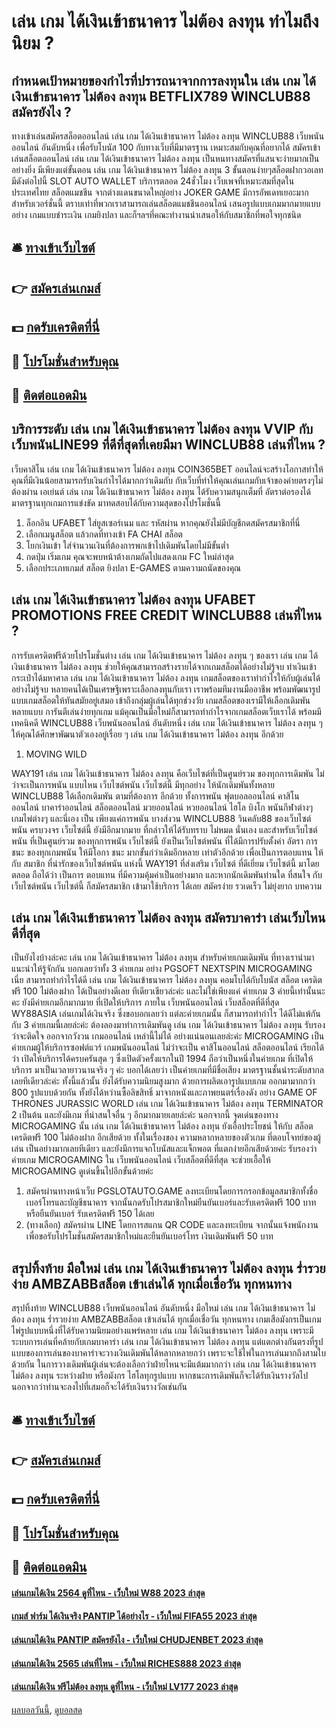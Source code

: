 # เล่น เกม ได้เงินเข้าธนาคาร ไม่ต้อง ลงทุน ทำไมถึงนิยม ?
## กำหนดเป้าหมายของกำไรที่ปรารถนาจากการลงทุนใน เล่น เกม ได้เงินเข้าธนาคาร ไม่ต้อง ลงทุน BETFLIX789 WINCLUB88 สมัครยังไง ?
ทางเข้าเล่นสมัครสล็อตออนไลน์ เล่น เกม ได้เงินเข้าธนาคาร ไม่ต้อง ลงทุน WINCLUB88 เว็บพนันออนไลน์ อันดับหนึ่ง เพื่อรับโบนัส 100 กับทางเว็บที่มีมาตรฐาน เหมาะสมกับคุณที่อยากได้ สมัครเข้าเล่นสล็อตออนไลน์ เล่น เกม ได้เงินเข้าธนาคาร ไม่ต้อง ลงทุน เป็นหนทางสมัครที่แสนจะง่ายมากเป็นอย่างยิ่ง มีเพียงแต่ขั้นตอน เล่น เกม ได้เงินเข้าธนาคาร ไม่ต้อง ลงทุน 3 ขั้นตอนง่ายๆสล็อตฝากวอเลท มีดังต่อไปนี้
SLOT AUTO WALLET บริการตลอด 24ชั่วโมง เว็บเพจที่เหมาะสมที่สุดในประเทศไทย สล็อตแมชชีน จากต่างแดนขนาดใหญ่อย่าง JOKER GAME มีการอัพเดทเยอะมากสำหรับเวอร์ชั่นนี้ ตราบเท่าที่พวกเราสามารถเล่นสล็อตแมชชีนออนไลน์ เสนอรูปแบบเกมมากมายแบบอย่าง เกมแบบชำระเงิน เกมยิงปลา และก็ฯลฯที่คณะทำงานนำเสนอให้กับสมาชิกที่พอใจทุกชนิด

## 🛎 [ทางเข้าเว็บไซต์](https://bit.ly/3SdLNi2)
## 👉 [สมัครเล่นเกมส์](https://bit.ly/3SdLNi2)
## 💵 [กดรับเครดิตที่นี่](https://bit.ly/3dyRKHj)
## 👑 [โปรโมชั่นสำหรับคุณ](https://bit.ly/3dyRKHj)
## 📱 [ติดต่อแอดมิน](https://bit.ly/3dyRKHj)

## บริการระดับ เล่น เกม ได้เงินเข้าธนาคาร ไม่ต้อง ลงทุน VVIP กับเว็บพนันLINE99 ที่ดีที่สุดที่เคยมีมา WINCLUB88 เล่นที่ไหน ?
เว็บคาสิโน เล่น เกม ได้เงินเข้าธนาคาร ไม่ต้อง ลงทุน COIN365BET ออนไลน์จะสร้างโอกาสทำให้คุณที่มีเงินน้อยสามารถรับเงินกำไรได้มากกว่าเดิมกับ กับเว็บที่ทำให้คุณเล่นเกมกับเจ้าของค่ายตรงๆไม่ต้องผ่าน เอเย่นต์ เล่น เกม ได้เงินเข้าธนาคาร ไม่ต้อง ลงทุน ได้รับความสนุกเต็มที่ อัตราต่อรองได้มาตรฐานทุกเกมการแข่งขัด มาทดสอบได้กับความสุดของโปรโมชั่นนี้
1. ล็อกอิน UFABET ใส่ยูสเซอร์เนม และ รหัสผ่าน หากคุณยังไม่มีบัญชีกดสมัครสมาชิกที่นี่
2. เลือกเมนูสล็อต แล้วกดที่ทางเข้า FA CHAI สล็อต
3. โยกเงินเข้า ใส่จำนวนเงินที่ต้องการพกเข้าไปเดิมพันโดยไม่มีขั้นต่ำ
4. กดปุ่ม เริ่มเกม คุณจะพบหน้าต้างเกมถัดไปแสดงเกม FC ใหม่ล่าสุด
5. เลือกประเภทเกมส์ สล็อต ยิงปลา E-GAMES ตามความถนัดของคุณ

## เล่น เกม ได้เงินเข้าธนาคาร ไม่ต้อง ลงทุน UFABET PROMOTIONS FREE CREDIT WINCLUB88 เล่นที่ไหน ?
การรับเครดิตฟรีด้วยโปรโมชั่นต่าง เล่น เกม ได้เงินเข้าธนาคาร ไม่ต้อง ลงทุน ๆ ของเรา เล่น เกม ได้เงินเข้าธนาคาร ไม่ต้อง ลงทุน ช่วยให้คุณสามารถสร้างรายได้จากเกมสล็อตได้อย่างไม่รู้จบ ทำเงินเข้ากระเป๋าได้มหาศาล เล่น เกม ได้เงินเข้าธนาคาร ไม่ต้อง ลงทุน เกมสล็อตของเราทำกำไรให้กับผู้เล่นได้อย่างไม่รู้จบ หลายคนได้เป็นเศรษฐีเพราะเลือกลงทุนกับเรา เราพร้อมทีมงานมืออาชีพ พร้อมพัฒนารูปแบบเกมสล็อตให้ทันสมัยอยู่เสมอ เข้าถึงกลุ่มผู้เล่นได้ทุกช่วงวัย เกมสล็อตของเรามีให้เลือกเดิมพันหลายแบบ การันตีเล่นง่ายทุกเกม แม้คุณเป็นมือใหม่ก็สามารถทำกำไรจากเกมสล็อตเว็บเราได้ พร้อมมีเทคนิคดี WINCLUB88 เว็บพนันออนไลน์ อันดับหนึ่ง เล่น เกม ได้เงินเข้าธนาคาร ไม่ต้อง ลงทุน ๆ ให้คุณได้ศึกษาพัฒนาตัวเองอยู่เรื่อย ๆ เล่น เกม ได้เงินเข้าธนาคาร ไม่ต้อง ลงทุน อีกด้วย
1. MOVING WILD

WAY191 เล่น เกม ได้เงินเข้าธนาคาร ไม่ต้อง ลงทุน คือเว็บไซต์ที่เป็นศูนย์รวม ของทุกการเดิมพัน ไม่ว่าจะเป็นการพนัน แบบไหน เว็บไซต์พนัน เว็บไซต์นี้ มีทุกอย่าง ให้นักเดิมพันทั้งหลาย WINCLUB88 ได้เลือกเดิมพัน ตามที่ต้องการ อีกด้วย ทั้งการพนัน ฟุตบอลออนไลน์ คาสิโนออนไลน์ บาคาร่าออนไลน์ สล็อตออนไลน์ มวยออนไลน์ หวยออนไลน์ ไฮโล บิงโก พนันกีฬาต่างๆ เกมไพ่ต่างๆ และนี่เอง เป็น เพียงแค่การพนัน บางส่งวน WINCLUB88 วินคลับ88 ของเว็บไซต์พนัน ครบวงจร เว็บไซต์นี้ ยังมีอีกมากมาย ที่กล่าวให้ได้รับทราบ ไม่หมด นั่นเอง และสำหรับเว็บไซต์พนัน ที่เป็นศูนย์รวม ของทุกการพนัน เว็บไซต์นี้ ยังเป็นเว็บไซต์พนัน ที่ได้มีการปรับตั้งค่า อัตรา การชนะ ของทุกเกมพนัน ให้มีโอกา ชนะ มากขั้นก่ว่าเดิมอีกหลาย เท่าตัวอีกด้วย เพื่อเป็นการตอบแทน ให้กับ สมาชิก ที่น่ารักของเว็บไซต์พนัน แห่งนี้ WAY191 ที่ส่งเสริม เว็บไซต์ ที่ดีเยี่ยม เว็บไซต์นี้ มาโดยตลอด ถือได้ว่า เป็นการ ตอบแทน ที่มีความคุ้มค่าเป็นอย่างมาก และหากนักเดิมพันท่านใด ที่สนใจ กับเว็บไซต์พนัน เว็บไซต์นี้ ก็สมัครสมาชิก เข้ามาใช้บริการ ได้เลย สมัครง่าย รวเดเร็ว ไม่ยุ่งยาก
บทความ

## เล่น เกม ได้เงินเข้าธนาคาร ไม่ต้อง ลงทุน สมัครบาคาร่า เล่นเว็บไหนดีที่สุด
เป็นยังไงบ้างล่ะคะ เล่น เกม ได้เงินเข้าธนาคาร ไม่ต้อง ลงทุน สำหรับค่ายเกมเดิมพัน ที่ทางเรานำมา แนะนำให้รู้จักกัน บอกเลยว่าทั้ง 3 ค่ายเกม อย่าง PGSOFT NEXTSPIN MICROGAMING เนี่ย สามารถทำกำไรได้ดี เล่น เกม ได้เงินเข้าธนาคาร ไม่ต้อง ลงทุน คอมโบได้กับโบนัส สล็อต เครดิตฟรี 100 ไม่ต้องฝาก ได้เป็นอย่างดีเลย ทีเดียวเชียวล่ะค่ะ และไม่ใช่เพียงแค่ ค่ายเกม 3 ค่ายนี้เท่านั้นนะคะ ยังมีค่ายเกมอีกมากมาย ที่เปิดให้บริการ ภายใน เว็บพนันออนไลน์ เว็บสล็อตที่ดีที่สุด WY88ASIA เล่นเกมได้เงินจริง ซึ่งขอบอกเลยว่า แต่ละค่ายเกมนั้น ก็สามารถทำกำไร ได้ดีไม่แพ้กัน กับ 3 ค่ายเกมนี้เลยล่ะค่ะ ต้องลองมาทำการเดิมพันดู เล่น เกม ได้เงินเข้าธนาคาร ไม่ต้อง ลงทุน รับรองว่าจะติดใจ ออกจากวังวน เกมออนไลน์ เหล่านี้ไม่ได้ อย่างแน่นอนเลยล่ะค่ะ
MICROGAMING เป็น ค่ายเกมผู้ให้บริการซอฟต์แวร์ เกมพนันออนไลน์ ไม่ว่าจะเป็น คาสิโนออนไลน์ สล็อตออนไลน์ เรียกได้ว่า เปิดให้บริการได้ครบครันสุด ๆ ซึ่งเปิดตัวครั้งแรกในปี 1994 ถือว่าเป็นหนึ่งในค่ายเกม ที่เปิดให้บริการ มาเป็นเวลายาวนานจริง ๆ ค่ะ บอกได้เลยว่า เป็นค่ายเกมที่มีชื่อเสียง มาตรฐานชั้นนำระดับสากล เลยทีเดียวล่ะค่ะ ทั้งนี้แล้วนั้น ยังได้รับความนิยมสูงมาก ด้วยการผลิตเอารูปแบบเกม ออกมามากกว่า 800 รูปแบบด้วยกัน ทั้งยังได้หว่านซื้อลิขสิทธิ์ มาจากหนังและภาพยนตร์เรื่องดัง อย่าง GAME OF THRONES JURASSIC WORLD เล่น เกม ได้เงินเข้าธนาคาร ไม่ต้อง ลงทุน TERMINATOR 2 เป็นต้น และยังมีเกม ที่น่าสนใจอื่น ๆ อีกมากมายเลยล่ะค่ะ นอกจากนี้ จุดเด่นของทาง MICROGAMING นั้น เล่น เกม ได้เงินเข้าธนาคาร ไม่ต้อง ลงทุน ยังเอื้อประโยชน์ ให้กับ สล็อต เครดิตฟรี 100 ไม่ต้องฝาก อีกเสียด้วย ทั้งในเรื่องของ ความหลากหลายของตัวเกม ที่ตอบโจทย์ของผู้เล่น เป็นอย่างมากเลยทีเดียว และยังมีการแจกโบนัสและแจ็กพอต ที่แตกง่ายอีกเสียด้วยค่ะ รับรองว่าค่ายเกม MICROGAMING ใน เว็บพนันออนไลน์ เว็บสล็อตที่ดีที่สุด จะช่วยเอื้อให้ MICROGAMING ดูเด่นขึ้นไปอีกขั้นด้วยค่ะ
1. สมัครผ่านทางหน้าเว็บ PGSLOTAUTO.GAME ลงทะเบียนโดยการกรอกข้อมูลสมาชิกทั้งชื่อ เบอร์โทรและบัญชีธนาคาร จากนั้นกดรับโปรสมาชิกใหม่ยืนยันเบอร์และรับเครดิตฟรี 100 บาท หรือยืนยันเบอร์ รับเครดิตฟรี 150 ได้เลย
2. (ทางเลือก) สมัครผ่าน LINE โดยการสแกน QR CODE และลงทะเบียน จากนั้นแจ้งพนักงานเพื่อขอรับโปรโมชั่นสมัครสมาชิกใหม่และยืนยันเบอร์โทร เงินเดิมพันฟรี 50 บาท

## สรุปทิ้งท้าย มือใหม่ เล่น เกม ได้เงินเข้าธนาคาร ไม่ต้อง ลงทุน ร่ำรวยง่าย AMBZABBสล็อต เข้าเล่นได้ ทุกเมื่อเชื่อวัน ทุกหนทาง
สรุปทิ้งท้าย WINCLUB88 เว็บพนันออนไลน์ อันดับหนึ่ง มือใหม่ เล่น เกม ได้เงินเข้าธนาคาร ไม่ต้อง ลงทุน ร่ำรวยง่าย AMBZABBสล็อต เข้าเล่นได้ ทุกเมื่อเชื่อวัน ทุกหนทาง เกมเสือมังกรเป็นเกมไพ่รูปแบบหนึ่งที่ได้รับความนิยมอย่างแพร่หลาย เล่น เกม ได้เงินเข้าธนาคาร ไม่ต้อง ลงทุน เพราะมีระบบการเล่นที่คล้ายกับเกมบาคาร่า เล่น เกม ได้เงินเข้าธนาคาร ไม่ต้อง ลงทุน แต่แตกต่างกันตรงที่รูปแบบของการเล่นของบาคาร่าจะวางเงินเดิมพันได้หลากหลายกว่า เพราะจะใช้ไพ่ในการเล่นมากถึงสามใบด้วยกัน
ในการวางเดิมพันผู้เล่นจะต้องเลือกว่าฝ่ายไหนจะมีแต้มมากกว่า เล่น เกม ได้เงินเข้าธนาคาร ไม่ต้อง ลงทุน ระหว่างฝ่าย หรือมังกร ไฮโลทุกรูปแบบ หากชนะการเดิมพันก็จะได้รับเงินรางวัลไป นอกจากว่าท่านจะลงไปที่เสมอก็จะได้รับเงินรางวัลเช่นกัน

## 🛎 [ทางเข้าเว็บไซต์](https://bit.ly/3SdLNi2)
## 👉 [สมัครเล่นเกมส์](https://bit.ly/3SdLNi2)
## 💵 [กดรับเครดิตที่นี่](https://bit.ly/3dyRKHj)
## 👑 [โปรโมชั่นสำหรับคุณ](https://bit.ly/3dyRKHj)
## 📱 [ติดต่อแอดมิน](https://bit.ly/3dyRKHj)

#### [เล่นเกมได้เงิน 2564 ดูที่ไหน - เว็บใหม่ W88 2023 ล่าสุด](https://atom.io/themes/เล่นเกมได้เงิน%202564%20ดูที่ไหน%20-%20เว็บใหม่%20w88%202023%20ล่าสุด)
#### [เกมส์ ฟาร์ม ได้เงินจริง PANTIP ได้อย่างไร - เว็บใหม่ FIFA55 2023 ล่าสุด](https://atom.io/themes/เกมส์%20ฟาร์ม%20ได้เงินจริง%20pantip%20ได้อย่างไร%20-%20เว็บใหม่%20fifa55%202023%20ล่าสุด)
#### [เล่นเกมได้เงิน PANTIP สมัครยังไง - เว็บใหม่ CHUDJENBET 2023 ล่าสุด](https://atom.io/themes/เล่นเกมได้เงิน%20pantip%20สมัครยังไง%20-%20เว็บใหม่%20chudjenbet%202023%20ล่าสุด)
#### [เล่นเกมได้เงิน 2565 เล่นที่ไหน - เว็บใหม่ RICHES888 2023 ล่าสุด](https://atom.io/themes/เล่นเกมได้เงิน%202565%20เล่นที่ไหน%20-%20เว็บใหม่%20riches888%202023%20ล่าสุด)
#### [เล่นเกมได้เงิน ฟรีไม่ต้อง ลงทุน ดูที่ไหน - เว็บใหม่ LV177 2023 ล่าสุด](https://atom.io/themes/เล่นเกมได้เงิน%20ฟรีไม่ต้อง%20ลงทุน%20ดูที่ไหน%20-%20เว็บใหม่%20lv177%202023%20ล่าสุด)

[ผลบอลวันนี้](https://siamsport.tv "ผลบอลวันนี้"), [ดูบอลสด](https://siamsport.tv/ดูบอลสด "ดูบอลสด")